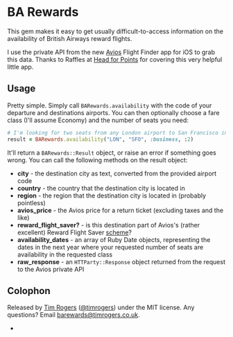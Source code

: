 # BA Rewards

This gem makes it easy to get usually difficult-to-access information
on the availability of British Airways reward flights.

I use the private API from the new [Avios](http://www.avios.com) Flight Finder app for iOS to grab this data. Thanks to Raffles at [Head for Points](http://www.headforpoints.com/2014/06/28/avios-flight-finder-app-launched/) for covering this very helpful little app.

## Usage

Pretty simple. Simply call `BARewards.availability` with the code of your
departure and destinations airports. You can then optionally choose a fare class (I'll assume Economy) and the number of seats you need:

```ruby
# I'm looking for two seats from any London airport to San Francisco in Business
result = BARewards.availability("LON", "SFO", :business, :2)
```

It'll return a `BARewards::Result` object, or raise an error if something goes wrong. You can call the following methods on the result object:

* __city__ - the destination city as text, converted from the provided airport code
* __country__ - the country that the destination city is located in
* __region__ - the region that the destination city is located in (probably pointless)
* __avios_price__ - the Avios price for a return ticket (excluding taxes and the like)
* __reward_flight_saver?__ - is this destination part of Avios's (rather excellent) Reward Flight Saver [scheme](http://www.avios.com/gb/en_gb/spend/reward-flight-saver)?
* __availability_dates__ - an array of Ruby Date objects, representing the dates in the next year where your requested number of seats are availability in the requested class
* __raw\_response__ - an `HTTParty::Response` object returned from the request to the Avios private API

## Colophon

Released by [Tim Rogers](http://timrogers.uk) ([@timrogers](https://twitter.com/timrogers)) under the MIT license. Any questions? Email <barewards@timrogers.co.uk>.

* 